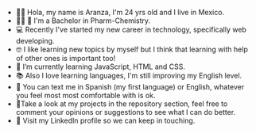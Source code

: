 - 👋🏽 Hola, my name is Aranza, I'm 24 yrs old and I live in Mexico.
- 👩🏽‍ 🔬 I'm a Bachelor in Pharm-Chemistry.
- 💻 Recently I've started my new career in technology, specifically web developing. 
- 🤓 I like learning new topics by myself but I think that learning with help of other ones is important too! 
- 🌱 I’m currently learning JavaScript, HTML and CSS.
- 📚 Also I love learning languages, I'm still improving my English level. 
- 💬 You can text me in Spanish (my first language) or English, whatever you feel most most comfortable with is ok.
- 🔎Take a look at my projects in the repository section, feel free to comment your opinions or suggestions to see what I can do better. 
- 👥 Visit my LinkedIn profile so we can keep in touching.

